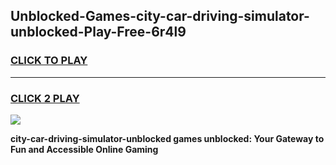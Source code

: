 
## Unblocked-Games-city-car-driving-simulator-unblocked-Play-Free-6r4l9
<h3>
<a href="https://premium76.site?title=city-car-driving-simulator-unblocked&ref=23A">CLICK TO PLAY</a></h3>
<hr>

<h3>
<a href="https://premium76.site?title=city-car-driving-simulator-unblocked&ref=23A">CLICK 2 PLAY</a>
  
</h3>

<a href="https://premium76.site?title=city-car-driving-simulator-unblocked&ref=23A"><img src="https://clearcache.store/games.png"></a>


**city-car-driving-simulator-unblocked games unblocked: Your Gateway to Fun and Accessible Online Gaming**
